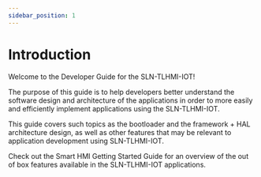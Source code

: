 ```yaml
---
sidebar_position: 1
---
```


# Introduction

Welcome to the Developer Guide for the SLN-TLHMI-IOT!

The purpose of this guide is to help developers better understand the software design and architecture of the applications in order to more easily and efficiently implement applications using the SLN-TLHMI-IOT.

This guide covers such topics as the bootloader and the framework + HAL architecture design, as well as other features that may be relevant to application development using SLN-TLHMI-IOT.

Check out the Smart HMI Getting Started Guide for an overview of the out of box features available in the SLN-TLHMI-IOT applications.
